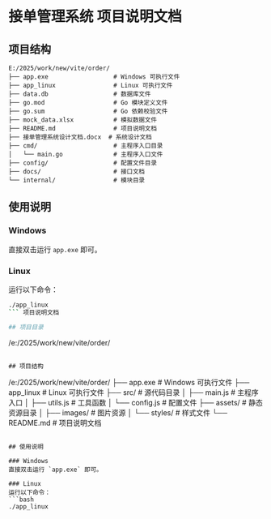 # 接单管理系统 项目说明文档

## 项目结构
```
E:/2025/work/new/vite/order/
├── app.exe                  # Windows 可执行文件
├── app_linux                # Linux 可执行文件
├── data.db                  # 数据库文件
├── go.mod                   # Go 模块定义文件
├── go.sum                   # Go 依赖校验文件
├── mock_data.xlsx           # 模拟数据文件
├── README.md                # 项目说明文档
├── 接单管理系统设计文档.docx  # 系统设计文档
├── cmd/                     # 主程序入口目录
│   └── main.go              # 主程序入口文件
├── config/                  # 配置文件目录
├── docs/                    # 接口文档
└── internal/                # 模块目录
```

## 使用说明

### Windows
直接双击运行 `app.exe` 即可。

### Linux
运行以下命令：
```bash
./app_linux
``` 项目说明文档

## 项目目录
```
/e:/2025/work/new/vite/order/
```

## 项目结构
```
/e:/2025/work/new/vite/order/
├── app.exe          # Windows 可执行文件
├── app_linux        # Linux 可执行文件
├── src/             # 源代码目录
│   ├── main.js      # 主程序入口
│   ├── utils.js     # 工具函数
│   └── config.js    # 配置文件
├── assets/          # 静态资源目录
│   ├── images/      # 图片资源
│   └── styles/      # 样式文件
└── README.md        # 项目说明文档
```

## 使用说明

### Windows
直接双击运行 `app.exe` 即可。

### Linux
运行以下命令：
```bash
./app_linux
```